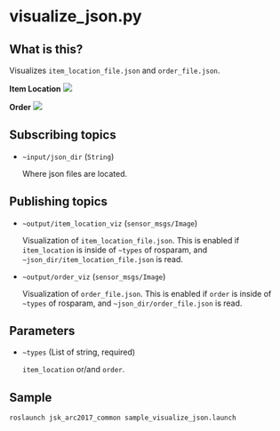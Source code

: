 # visualize\_json.py


## What is this?

Visualizes `item_location_file.json` and `order_file.json`.

**Item Location**
![](https://user-images.githubusercontent.com/4310419/27720914-d5e07802-5d97-11e7-881e-9ee2ebd2c888.png)

**Order**
![](https://user-images.githubusercontent.com/4310419/27720897-c5344718-5d97-11e7-9e50-fbcbbd622f47.png)


## Subscribing topics

- `~input/json_dir` (`String`)

  Where json files are located.


## Publishing topics

- `~output/item_location_viz` (`sensor_msgs/Image`)

  Visualization of `item_location_file.json`.
  This is enabled if `item_location` is inside of `~types` of rosparam,
  and `~json_dir/item_location_file.json` is read.

- `~output/order_viz` (`sensor_msgs/Image`)

  Visualization of `order_file.json`.
  This is enabled if `order` is inside of `~types` of rosparam,
  and `~json_dir/order_file.json` is read.


## Parameters

- `~types` (List of string, required)

  `item_location` or/and `order`.


## Sample

```bash
roslaunch jsk_arc2017_common sample_visualize_json.launch
```
